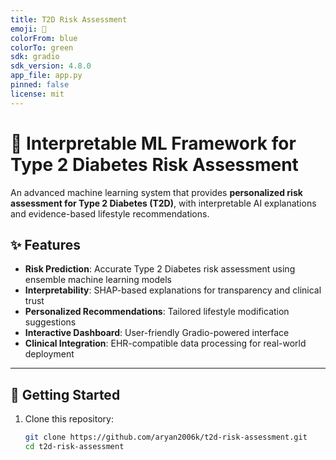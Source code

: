 ```yaml
---
title: T2D Risk Assessment
emoji: 🏥
colorFrom: blue
colorTo: green
sdk: gradio
sdk_version: 4.8.0
app_file: app.py
pinned: false
license: mit
---
```


# 🏥 Interpretable ML Framework for Type 2 Diabetes Risk Assessment

An advanced machine learning system that provides **personalized risk assessment for Type 2 Diabetes (T2D)**, with interpretable AI explanations and evidence-based lifestyle recommendations.

## ✨ Features

- **Risk Prediction**: Accurate Type 2 Diabetes risk assessment using ensemble machine learning models  
- **Interpretability**: SHAP-based explanations for transparency and clinical trust  
- **Personalized Recommendations**: Tailored lifestyle modification suggestions  
- **Interactive Dashboard**: User-friendly Gradio-powered interface  
- **Clinical Integration**: EHR-compatible data processing for real-world deployment  

---

## 🚀 Getting Started

1. Clone this repository:  
   ```bash
   git clone https://github.com/aryan2006k/t2d-risk-assessment.git
   cd t2d-risk-assessment
